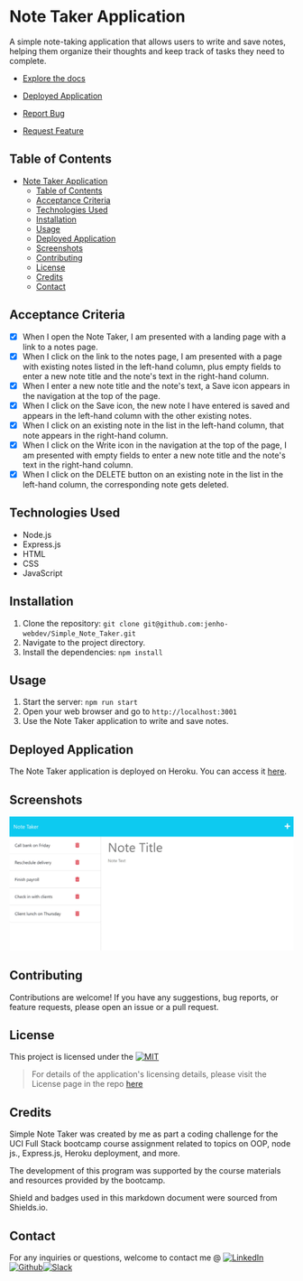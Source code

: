 # Note Taker Application

A simple note-taking application that allows users to write and save notes, helping them organize their thoughts and keep track of tasks they need to complete.

- [Explore the docs]( https://github.com/jenho-webdev/Simple_Note_Taker)

- [Deployed Application](https://jenho-webdev.github.io/Simple_Note_Taker/)

- [Report Bug](https://github.com/jenho-webdev/Simple_Note_Taker/issues/)

- [Request Feature](https://github.com/jenho-webdev/Simple_Note_Taker/issues)

## Table of Contents

- [Note Taker Application](#note-taker-application)
  - [Table of Contents](#table-of-contents)
  - [Acceptance Criteria](#acceptance-criteria)
  - [Technologies Used](#technologies-used)
  - [Installation](#installation)
  - [Usage](#usage)
  - [Deployed Application](#deployed-application)
  - [Screenshots](#screenshots)
  - [Contributing](#contributing)
  - [License](#license)
  - [Credits](#credits)
  - [Contact](#contact)

## Acceptance Criteria

- [x] When I open the Note Taker, I am presented with a landing page with a link to a notes page.
- [x] When I click on the link to the notes page, I am presented with a page with existing notes listed in the left-hand column, plus empty fields to enter a new note title and the note's text in the right-hand column.
- [x] When I enter a new note title and the note's text, a Save icon appears in the navigation at the top of the page.
- [x] When I click on the Save icon, the new note I have entered is saved and appears in the left-hand column with the other existing notes.
- [x] When I click on an existing note in the list in the left-hand column, that note appears in the right-hand column.
- [x] When I click on the Write icon in the navigation at the top of the page, I am presented with empty fields to enter a new note title and the note's text in the right-hand column.
- [x] When I click on the DELETE button on an existing note in the list in the left-hand column, the corresponding note gets deleted.

## Technologies Used

- Node.js
- Express.js
- HTML
- CSS
- JavaScript

## Installation

1. Clone the repository: `git clone git@github.com:jenho-webdev/Simple_Note_Taker.git`
2. Navigate to the project directory.
3. Install the dependencies: `npm install`

## Usage

1. Start the server: `npm run start`
2. Open your web browser and go to `http://localhost:3001`
3. Use the Note Taker application to write and save notes.

## Deployed Application

The Note Taker application is deployed on Heroku. You can access it [here](https://awesome-notes-taker-fd837ebfc1dd.herokuapp.com/).

## Screenshots

![Notes Page](.\public/assets/screenshots/note-page.png)

## Contributing

Contributions are welcome! If you have any suggestions, bug reports, or feature requests, please open an issue or a pull request.

## License

This project is licensed under the [![MIT](https://img.shields.io/badge/License-MIT-lightgrey.svg)](https://github.com/jenho-webdev/Simple_Note_Taker/blob/main/LICENSE)

> For details of the application's licensing details, please visit the License page in the repo [here](https://github.com/jenho-webdev/Simple_Note_Taker/blob/main/LICENSE)

## Credits

Simple Note Taker was created by me as part a coding challenge for the UCI Full Stack bootcamp course assignment related to topics on OOP, node js., Express.js, Heroku deployment, and more.

The development of this program was supported by the course materials and resources provided by the bootcamp.

Shield and badges used in this markdown document were sourced from Shields.io.

## Contact

For any inquiries or questions, welcome to contact me @
[![LinkedIn][linkedin-shield]](https://www.linkedin.com/in/jen-h-202a1723/)[![Github][Github-shield]](https://github.com/jenho-webdev/Personal-Portfolio)[![Slack][slack-shield]](https://jenworkspace-as73396.slack.com/archives/C052QLTJQHG)

<!-- MARKDOWN LINKS & IMAGES -->
<!-- https://www.markdownguide.org/basic-syntax/#reference-style-links -->
[linkedin-shield]: https://img.shields.io/badge/-LinkedIn-black.svg?style=for-the-badge&logo=linkedin&colorB=555
[Github-shield]:https://img.shields.io/badge/GitHub-100000?style=for-the-badge&logo=github&logoColor=white
[slack-shield]:https://img.shields.io/badge/Slack-4A154B?style=for-the-badge&logo=slack&logoColor=white
